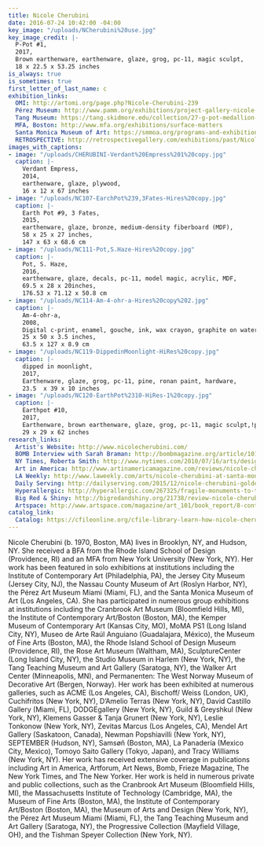 ```yaml
---
title: Nicole Cherubini
date: 2016-07-24 10:42:00 -04:00
key_image: "/uploads/NCherubini%20use.jpg"
key_image_credit: |-
  P-Pot #1,
  2017,
  Brown earthenware, earthenware, glaze, grog, pc-11, magic sculpt,
  18 x 22.5 x 53.25 inches
is_always: true
is_sometimes: true
first_letter_of_last_name: c
exhibition_links:
  OMI: http://artomi.org/page.php?Nicole-Cherubini-239
  Pérez Museum: http://www.pamm.org/exhibitions/project-gallery-nicole-cherubini
  Tang Museum: https://tang.skidmore.edu/collection/27-g-pot-medallion-1
  MFA, Boston: http://www.mfa.org/exhibitions/surface-matters
  Santa Monica Museum of Art: https://smmoa.org/programs-and-exhibitions/nicole-cherubini/
  RETROSPECTIVE: http://retrospectivegallery.com/exhibitions/past/Nicole-Cherubini/Exhibition-Images/
images_with_captions:
- image: "/uploads/CHERUBINI-Verdant%20Empress%201%20copy.jpg"
  caption: |-
    Verdant Empress,
    2014,
    earthenware, glaze, plywood,
    16 x 12 x 67 inches
- image: "/uploads/NC107-EarchPot%239,3Fates-Hires%20copy.jpg"
  caption: |-
    Earth Pot #9, 3 Fates,
    2015,
    earthenware, glaze, bronze, medium-density fiberboard (MDF),
    58 x 25 x 27 inches,
    147 x 63 x 68.6 cm
- image: "/uploads/NC111-Pot,S.Haze-Hires%20copy.jpg"
  caption: |-
    Pot, S. Haze,
    2016,
    earthenware, glaze, decals, pc-11, model magic, acrylic, MDF,
    69.5 x 28 x 20inches,
    176.53 x 71.12 x 50.8 cm
- image: "/uploads/NC114-Am-4-ohr-a-Hires%20copy%202.jpg"
  caption: |-
    Am-4-ohr-a,
    2008,
    Digital c-print, enamel, gouche, ink, wax crayon, graphite on watercolor paper, UV plexiglass, and wood frame,
    25 x 50 x 3.5 inches,
    63.5 x 127 x 8.9 cm
- image: "/uploads/NC119-DippedinMoonlight-HiRes%20copy.jpg"
  caption: |-
    dipped in moonlight,
    2017,
    Earthenware, glaze, grog, pc-11, pine, ronan paint, hardware,
    23.5  x 39 x 10 inches
- image: "/uploads/NC120-EarthPot%2310-HiRes-1%20copy.jpg"
  caption: |-
    Earthpot #10,
    2017,
    Earthenware, brown earthenware, glaze, grog, pc-11, magic sculpt,!pine, hardware,
    29 x 29 x 62 inches
research_links:
  Artist's Website: http://www.nicolecherubini.com/
  BOMB Interview with Sarah Braman: http://bombmagazine.org/article/10114/nicole-cherubini
  NY Times, Roberta Smith: http://www.nytimes.com/2010/07/16/arts/design/16galleries-001.html
  Art in America: http://www.artinamericamagazine.com/reviews/nicole-cherubini/
  LA Weekly: http://www.laweekly.com/arts/nicole-cherubini-at-santa-monica-museum-of-art-2162052
  Daily Serving: http://dailyserving.com/2015/12/nicole-cherubini-golden-specific-at-samson-projects/
  Hyperallergic: http://hyperallergic.com/267325/fragile-monuments-to-the-jars-ancient-form/
  Big Red & Shiny: http://bigredandshiny.org/21738/review-nicole-cherubini-golden-specific/
  Artspace: http://www.artspace.com/magazine/art_101/book_report/8-contemporary-ceramists-to-add-to-your-collection-55020
catalog_link:
  Catalog: https://cfileonline.org/cfile-library-learn-how-nicole-cherubini-balances-opulence-and-minimalism/
---
```


Nicole Cherubini (b. 1970, Boston, MA) lives in Brooklyn, NY, and Hudson, NY. She received a BFA from the Rhode Island School of Design (Providence, RI) and an MFA from New York University (New York, NY). Her work has been featured in solo exhibitions at institutions including the Institute of Contemporary Art (Philadelphia, PA), the Jersey City Museum (Jersey City, NJ), the Nassau County Museum of Art (Roslyn Harbor, NY), the Pérez Art Museum Miami (Miami, FL), and the Santa Monica Museum of Art (Los Angeles, CA). She has participated in numerous group exhibitions at institutions including the Cranbrook Art Museum (Bloomfield Hills, MI), the Institute of Contemporary Art/Boston (Boston, MA), the Kemper Museum of Contemporary Art (Kansas City, MO), MoMA PS1 (Long Island City, NY), Museo de Arte Raúl Anguiano (Guadalajara, México), the Museum of Fine Arts (Boston, MA), the Rhode Island School of Design Museum (Providence, RI), the Rose Art Museum (Waltham, MA), SculptureCenter (Long Island City, NY), the Studio Museum in Harlem (New York, NY), the Tang Teaching Museum and Art Gallery (Saratoga, NY), the Walker Art Center (Minneapolis, MN), and Permanenten: The West Norway Museum of Decorative Art (Bergen, Norway). Her work has been exhibited at numerous galleries, such as ACME (Los Angeles, CA), Bischoff/ Weiss (London, UK), Cuchifritos (New York, NY), D’Amelio Terras (New York, NY), David Castillo Gallery (Miami, FL), DODGEgallery (New York, NY), Guild & Greyshkul (New York, NY), Klemens Gasser & Tanja Grunert (New York, NY), Leslie Tonkonow (New York, NY), Zevitas Marcus (Los Angeles, CA), Mendel Art Gallery (Saskatoon, Canada), Newman Popshiavilli (New York, NY), SEPTEMBER (Hudson, NY), Samsøñ (Boston, MA), La Panadería (Mexico City, Mexico), Tomoyo Saito Gallery (Tokyo, Japan), and Tracy Williams (New York, NY). Her work has received extensive coverage in publications including Art in America, Artforum, Art News, Bomb, Frieze Magazine, The New York Times, and The New Yorker. Her work is held in numerous private and public collections, such as the Cranbrook Art Museum (Bloomfield Hills, MI), the Massachusetts Institute of Technology (Cambridge, MA), the Museum of Fine Arts (Boston, MA), the Institute of Contemporary Art/Boston (Boston, MA), the Museum of Arts and Design (New York, NY), the Pérez Art Museum Miami (Miami, FL), the Tang Teaching Museum and Art Gallery (Saratoga, NY), the Progressive Collection (Mayfield Village, OH), and the Tishman Speyer Collection (New York, NY).
